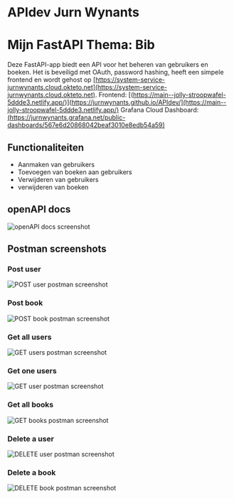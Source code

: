 # APIdev Jurn Wynants
# Mijn FastAPI Thema: Bib

Deze FastAPI-app biedt een API voor het beheren van gebruikers en boeken. Het is beveiligd met OAuth, password hashing, heeft een simpele frontend en wordt gehost op [https://system-service-jurnwynants.cloud.okteto.net](https://system-service-jurnwynants.cloud.okteto.net). Frontend: [(https://main--jolly-stroopwafel-5ddde3.netlify.app/)](https://jurnwynants.github.io/APIdev/](https://main--jolly-stroopwafel-5ddde3.netlify.app/) Grafana Cloud Dashboard: [(https://jurnwynants.grafana.net/public-dashboards/567e6d20868042beaf3010e8edb54a59)](https://jurnwynants.grafana.net/public-dashboards/567e6d20868042beaf3010e8edb54a59)



## Functionaliteiten
- Aanmaken van gebruikers
- Toevoegen van boeken aan gebruikers
- Verwijderen van gebruikers
- verwijderen van boeken

## openAPI docs

![openAPI docs screenshot](/assets/images/OpenAPI.png)

## Postman screenshots

### Post user
![POST user postman screenshot](/assets/images/postUser.png)
### Post book
![POST book postman screenshot](/assets/images/postBook.png)
### Get all users
![GET users postman screenshot](/assets/images/getUsers.png)
### Get one users
![GET user postman screenshot](/assets/images/getUser.png)
### Get all books
![GET books postman screenshot](/assets/images/getBooks.png)
### Delete a user
![DELETE user postman screenshot](/assets/images/deleteUser.png)
### Delete a book
![DELETE book postman screenshot](/assets/images/deleteBook.png)
